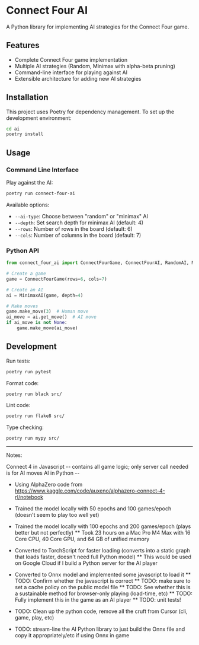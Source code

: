 # Connect Four AI

A Python library for implementing AI strategies for the Connect Four game.

## Features

- Complete Connect Four game implementation
- Multiple AI strategies (Random, Minimax with alpha-beta pruning)
- Command-line interface for playing against AI
- Extensible architecture for adding new AI strategies

## Installation

This project uses Poetry for dependency management. To set up the development environment:

```bash
cd ai
poetry install
```

## Usage

### Command Line Interface

Play against the AI:

```bash
poetry run connect-four-ai
```

Available options:
- `--ai-type`: Choose between "random" or "minimax" AI
- `--depth`: Set search depth for minimax AI (default: 4)
- `--rows`: Number of rows in the board (default: 6)
- `--cols`: Number of columns in the board (default: 7)

### Python API

```python
from connect_four_ai import ConnectFourGame, ConnectFourAI, RandomAI, MinimaxAI

# Create a game
game = ConnectFourGame(rows=6, cols=7)

# Create an AI
ai = MinimaxAI(game, depth=4)

# Make moves
game.make_move(3)  # Human move
ai_move = ai.get_move()  # AI move
if ai_move is not None:
    game.make_move(ai_move)
```

## Development

Run tests:
```bash
poetry run pytest
```

Format code:
```bash
poetry run black src/
```

Lint code:
```bash
poetry run flake8 src/
```

Type checking:
```bash
poetry run mypy src/
```



----

Notes:

Connect 4 in Javascript -- contains all game logic; only server call needed is for AI moves
AI in Python --
  * Using AlphaZero code from https://www.kaggle.com/code/auxeno/alphazero-connect-4-rl/notebook
  * Trained the model locally with 50 epochs and 100 games/epoch (doesn't seem to play too well yet)
  * Trained the model locally with 100 epochs and 200 games/epoch (plays better but not perfectly)
    ** Took 23 hours on a Mac Pro M4 Max with 16 Core CPU, 40 Core GPU, and 64 GB of unified memory
  * Converted to TorchScript for faster loading (converts into a static graph that loads faster, doesn't need full Python model)
    ** This would be used on Google Cloud if I build a Python server for the AI player
  * Converted to Onnx model and implemented some javascript to load it
    ** TODO: Confirm whether the javascript is correct
    ** TODO: make sure to set a cache policy on the public model file
    ** TODO: See whether this is a sustainable method for browser-only playing (load-time, etc)
    ** TODO: Fully implement this in the game as an AI player
    ** TODO: unit tests!

  * TODO: Clean up the python code, remove all the cruft from Cursor (cli, game, play, etc)
  * TODO: stream-line the AI Python library to just build the Onnx file and copy it appropriately/etc if using Onnx in game